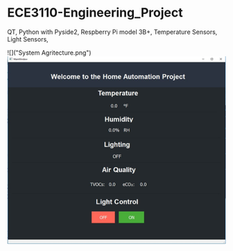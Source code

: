 # ECE3110-Engineering_Project

QT, 
Python with Pyside2,
Respberry Pi model 3B+,
Temperature Sensors,
Light Sensors,

![]("System Agritecture.png")
![](Capture.JPG)
